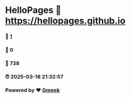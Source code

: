 # HelloPages :link: https://hellopages.github.io 
### :page_facing_up: [1](https://hellopages.github.io/tag.html) 
### :speech_balloon: 0 
### :hibiscus: 738 
### :alarm_clock: 2025-03-18 21:32:57 
### Powered by :heart: [Gmeek](https://github.com/Meekdai/Gmeek)
